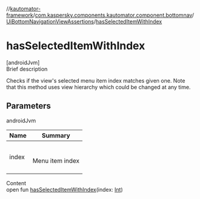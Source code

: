 //[kautomator-framework](../../index.md)/[com.kaspersky.components.kautomator.component.bottomnav](../index.md)/[UiBottomNavigationViewAssertions](index.md)/[hasSelectedItemWithIndex](has-selected-item-with-index.md)



# hasSelectedItemWithIndex  
[androidJvm]  
Brief description  


Checks if the view's selected menu item index matches given one. Note that this method uses view hierarchy which could be changed at any time.



## Parameters  
  
androidJvm  
  
|  Name|  Summary| 
|---|---|
| index| <br><br>Menu item index<br><br>
  
  
Content  
open fun [hasSelectedItemWithIndex](has-selected-item-with-index.md)(index: [Int](https://kotlinlang.org/api/latest/jvm/stdlib/kotlin/-int/index.html))  



